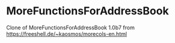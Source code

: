 # MoreFunctionsForAddressBook
Clone of MoreFunctionsForAddressBook 1.0b7 from https://freeshell.de/~kaosmos/morecols-en.html
